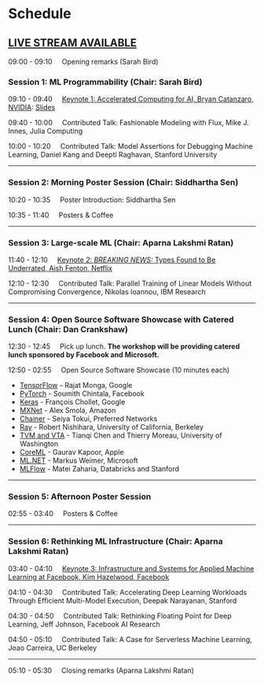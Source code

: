 # Schedule 

## [LIVE STREAM AVAILABLE](https://www.facebook.com/mlsysworkshop/)

09:00 - 09:10 &nbsp;&nbsp;&nbsp;    Opening remarks (Sarah Bird)

### Session 1: ML Programmability (Chair: Sarah Bird)

09:10 - 09:40 &nbsp;&nbsp;&nbsp;     [Keynote 1: Accelerated Computing for AI, Bryan Catanzaro, NVIDIA](talks#key1):   [Slides](slides/Catanzaro_AI_Systems_Workshop_2018.pdf)

09:40 - 10:00 &nbsp;&nbsp;&nbsp;     Contributed Talk: Fashionable Modeling with Flux, Mike J. Innes, Julia Computing

10:00 - 10:20 &nbsp;&nbsp;&nbsp;     Contributed Talk: Model Assertions for Debugging Machine Learning, Daniel Kang and Deepti Raghavan, Stanford University

---

### Session 2: Morning Poster Session (Chair: Siddhartha Sen)

10:20 - 10:35 &nbsp;&nbsp;&nbsp;    Poster Introduction: Siddhartha Sen

10:35 - 11:40 &nbsp;&nbsp;&nbsp;    Posters & Coffee

---

### Session 3: Large-scale ML (Chair: Aparna Lakshmi Ratan)

11:40 - 12:10 &nbsp;&nbsp;&nbsp;    [Keynote 2: *BREAKING NEWS:* Types Found to Be Underrated,  Aish Fenton, Netflix](talks#key2)

12:10 - 12:30 &nbsp;&nbsp;&nbsp;    Contributed Talk: Parallel Training of Linear Models Without Compromising Convergence, Nikolas Ioannou, IBM Research

---

### Session 4: Open Source Software Showcase with Catered Lunch (Chair: Dan Crankshaw)

12:30 - 12:45 &nbsp;&nbsp;&nbsp;    Pick up lunch. **The workshop will be providing catered lunch sponsored by Facebook and Microsoft.**

12:50 - 02:55 &nbsp;&nbsp;&nbsp; Open Source Software Showcase (10 minutes each)
  + [TensorFlow](https://www.tensorflow.org) - Rajat Monga, Google
  + [PyTorch](https://pytorch.org) - Soumith Chintala, Facebook
  + [Keras](https://keras.io) - François Chollet, Google
  + [MXNet](https://mxnet.apache.org) - Alex Smola, Amazon
  + [Chainer](https://chainer.org) - Seiya Tokui, Preferred Networks
  + [Ray](https://ray.readthedocs.io/en/latest) - Robert Nishihara, University of California, Berkeley
  + [TVM and VTA](https://tvm.ai) - Tianqi Chen and Thierry Moreau, University of Washington
  + [CoreML](https://developer.apple.com/documentation/coreml) - Gaurav Kapoor, Apple
  + [ML.NET](https://dotnet.microsoft.com/apps/machinelearning-ai/ml-dotnet) - Markus Weimer, Microsoft
  + [MLFlow](https://mlflow.org) - Matei Zaharia, Databricks and Stanford

---

### Session 5: Afternoon Poster Session

02:55 - 03:40 &nbsp;&nbsp;&nbsp;    Posters & Coffee

---

### Session 6: Rethinking ML Infrastructure (Chair: Aparna Lakshmi Ratan)

03:40 - 04:10 &nbsp;&nbsp;&nbsp;    [Keynote 3: Infrastructure and Systems for Applied Machine Learning at Facebook, Kim Hazelwood, Facebook](talks#key3)

04:10 - 04:30 &nbsp;&nbsp;&nbsp;    Contributed Talk: Accelerating Deep Learning Workloads Through Efficient Multi-Model Execution, Deepak Narayanan, Stanford

04:30 - 04:50 &nbsp;&nbsp;&nbsp;    Contributed Talk: Rethinking Floating Point for Deep Learning, Jeff Johnson, Facebook AI Research

04:50 - 05:10 &nbsp;&nbsp;&nbsp;    Contributed Talk: A Case for Serverless Machine Learning, Joao Carreira, UC Berkeley

---

05:10 - 05:30 &nbsp;&nbsp;&nbsp;    Closing remarks (Aparna Lakshmi Ratan)
